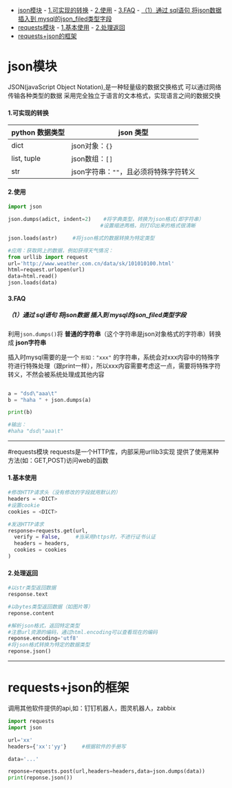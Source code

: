 
<!-- @import "[TOC]" {cmd="toc" depthFrom=1 depthTo=6 orderedList=false} -->
<!-- code_chunk_output -->

- [json模块](#json模块)
      - [1.可实现的转换](#1可实现的转换)
      - [2.使用](#2使用)
      - [3.FAQ](#3faq)
        - [（1）通过 sql语句 将json数据 插入到 mysql的json_filed类型字段](#1通过-sql语句-将json数据-插入到-mysql的json_filed类型字段)
- [requests模块](#requests模块)
      - [1.基本使用](#1基本使用)
      - [2.处理返回](#2处理返回)
- [requests+json的框架](#requestsjson的框架)

<!-- /code_chunk_output -->

# json模块
JSON(javaScript Object Notation),是一种轻量级的数据交换格式
可以通过网络传输各种类型的数据
采用完全独立于语言的文本格式，实现语言之间的数据交换
#### 1.可实现的转换
|python 数据类型|json 类型|
|-|-|
|dict|json对象：`{}`|
|list, tuple|json数组：`[]`|
|str|json字符串：`""`，且必须将特殊字符转义|

#### 2.使用
```python
import json

json.dumps(adict, indent=2)    #将字典类型，转换为json格式(即字符串）
                              #设置缩进两格，则打印出来的格式很清晰

json.loads(astr)     #将json格式的数据转换为特定类型

#应用：获取网上的数据，例如获得天气情况：
from urllib import request
url='http://www.weather.com.cn/data/sk/101010100.html'
html=request.urlopen(url)
data=html.read()
json.loads(data)
```

#### 3.FAQ
##### （1）通过 sql语句 将json数据 插入到 mysql的json_filed类型字段
利用`json.dumps()`将 **普通的字符串**（这个字符串是json对象格式的字符串）转换成 **json字符串**

插入时mysql需要的是一个 `形如："xxx"` 的字符串，系统会对xxx内容中的特殊字符进行特殊处理（跟print一样），所以xxx内容需要考虑这一点，需要将特殊字符转义，不然会被系统处理成其他内容

```python

a = "dsd\"aaa\t"
b = "haha " + json.dumps(a)

print(b)

#输出：
#haha "dsd\"aaa\t"
```

***

#requests模块
requests是一个HTTP库，内部采用urllib3实现
提供了使用某种方法(如：GET,POST)访问web的函数

#### 1.基本使用
```python
#修改HTTP请求头（没有修改的字段就用默认的）
headers = <DICT>
#设置cookie
cookies = <DICT>

#发送HTTP请求
response=requests.get(url,
  verify = False,     #当采用https时，不进行证书认证
  headers = headers,
  cookies = cookies
)
```
#### 2.处理返回
```python
#以str类型返回数据
response.text

#以bytes类型返回数据（如图片等）
reponse.content

#解析json格式，返回特定类型
#注意url资源的编码，通过html.encoding可以查看现在的编码
reponse.encoding='utf8'  
#将json格式转换为特定的数据类型
reponse.json()           
```

***
# requests+json的框架
调用其他软件提供的api,如：钉钉机器人，图灵机器人，zabbix
```python
import requests
import json

url='xx'
headers={'xx':'yy'}     #根据软件的手册写

data='...'

reponse=requests.post(url,headers=headers,data=json.dumps(data))
print(reponse.json())
```
